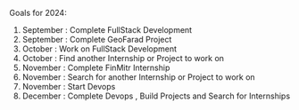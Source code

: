 Goals for 2024: 
1. September : Complete FullStack Development
2. September : Complete GeoFarad Project
3. October : Work on FullStack Development
4. October : Find another Internship or Project to work on 
5. November : Complete FinMitr Internship 
6. November : Search for another Internship or Project to work on
7. November : Start Devops
8. December : Complete Devops , Build Projects and Search for Internships 

<!--
**ByteSurfer23/ByteSurfer23** is a ✨ _special_ ✨ repository because its `README.md` (this file) appears on your GitHub profile.

Here are some ideas to get you started:
-->

